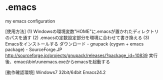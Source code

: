 .emacs
======

my emacs configuration


[使用方法]
(1) Windowsの環境変数"HOME"に.emacsが置かれたディレクトリのパスを通す
(2) .emacsの定数設定部分を環境に合わせて書き換える
(3) Emacsをインストールする
   ダウンロード - gnupack (cygwn + emacs package) - SourceForge.JP
   http://sourceforge.jp/projects/gnupack/releases/?package_id=10839
   実行後、emacs\bin\runemacs.exeからemacsを起動する

[動作確認環境]
Windows7 32bit/64bit
Emacs24.2


